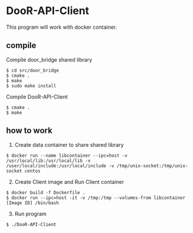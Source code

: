 # DooR-API-Client
This program will work with docker container.


## compile

Compile door_bridge shared library 
```console
$ cd src/door_bridge
$ cmake .
$ make
$ sudo make install
```

Compile DooR-API-Client
```console
$ cmake .
$ make
```

## how to work
1. Create data container to share shared library
```console
$ docker run --name libcontainer --ipc=host -v /usr/local/lib:/usr/local/lib -v /user/local/include:/usr/local/include -v /tmp/unix-socket:/tmp/unix-socket centos
```

2. Create Client image and Run Client container
```console
$ docker build -f Dockerfile .
$ docker run --ipc=host -it -v /tmp:/tmp --volumes-from libcontainer [Image ID] /bin/bash
```

3. Run program
```console
$ ./DooR-API-Client
```
